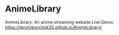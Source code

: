 # AnimeLibrary

AnimeLibrary: An anime streaming website
Live Demo: https://tenzinkunchok25.github.io/AnimeLibrary/
